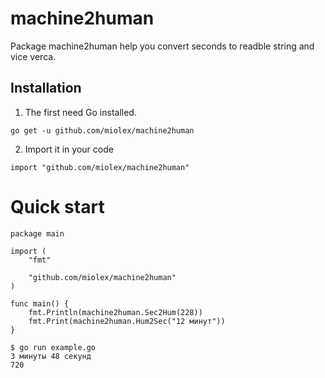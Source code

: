 # machine2human
Package machine2human help you convert seconds to readble string and vice verca.

## Installation
1. The first need Go installed.
```console
go get -u github.com/miolex/machine2human
```
2. Import it in your code
```golang
import "github.com/miolex/machine2human"
```

# Quick start
```golang
package main

import (
	"fmt"

	"github.com/miolex/machine2human"
)

func main() {
	fmt.Println(machine2human.Sec2Hum(228))
	fmt.Print(machine2human.Hum2Sec("12 минут"))
}
```
```console
$ go run example.go
3 минуты 48 секунд
720
```